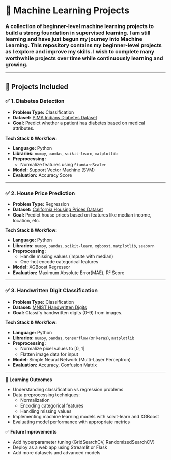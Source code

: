 # 🧠 Machine Learning Projects 
### A collection of beginner-level machine learning projects to build a strong foundation in supervised learning. I am still **learning** and have just begun my journey into **Machine Learning**. This repository contains my **beginner-level projects** as I explore and improve my skills. I wish to complete many **worthwhile projects** over time while continuously learning and growing.
---

## 📂 **Projects Included**  

### ✅ 1. Diabetes Detection  
- **Problem Type:** Classification  
- **Dataset:** [PIMA Indians Diabetes Dataset](https://www.kaggle.com/datasets/uciml/pima-indians-diabetes-database)  
- **Goal:** Predict whether a patient has diabetes based on medical attributes.  

**Tech Stack & Workflow:**  
- **Language:** Python  
- **Libraries:** `numpy`, `pandas`, `scikit-learn`, `matplotlib`
- **Preprocessing:**  
  - Normalize features using `StandardScaler`  
- **Model:** Support Vector Machine (SVM)  
- **Evaluation:** Accuracy Score 

---

### ✅ 2. House Price Prediction  
- **Problem Type:** Regression  
- **Dataset:** [California Housing Prices Dataset](https://www.kaggle.com/datasets/camnugent/california-housing-prices)  
- **Goal:** Predict house prices based on features like median income, location, etc.  

**Tech Stack & Workflow:**  
- **Language:** Python  
- **Libraries:** `numpy`, `pandas`, `scikit-learn`, `xgboost`, `matplotlib`, `seaborn`  
- **Preprocessing:**  
  - Handle missing values (impute with median)  
  - One-hot encode categorical features  
- **Model:** XGBoost Regressor  
- **Evaluation:** Maximum Absolute Error(MAE), R² Score

---
### ✅ 3. Handwritten Digit Classification  
- **Problem Type:** Classification  
- **Dataset:** [MNIST Handwritten Digits](http://yann.lecun.com/exdb/mnist/)  
- **Goal:** Classify handwritten digits (0–9) from images.  

**Tech Stack & Workflow:**  
- **Language:** Python  
- **Libraries:** `numpy`, `pandas`, `tensorflow` (or `keras`), `matplotlib`
- **Preprocessing:**  
  - Normalize pixel values to [0, 1]  
  - Flatten image data for input  
- **Model:** Simple Neural Network (Multi-Layer Perceptron)  
- **Evaluation:** Accuracy, Confusion Matrix

---

📘 **Learning Outcomes**
- Understanding classification vs regression problems  
- Data preprocessing techniques:  
  - Normalization  
  - Encoding categorical features  
  - Handling missing values  
- Implementing machine learning models with scikit-learn and XGBoost  
- Evaluating model performance with appropriate metrics  

✅ **Future Improvements**
- Add hyperparameter tuning (GridSearchCV, RandomizedSearchCV)  
- Deploy as a web app using Streamlit or Flask  
- Add more datasets and advanced models  


